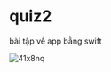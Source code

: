 # quiz2

bài tập  về app bằng swift




![41x8nq](https://user-images.githubusercontent.com/59416155/82235075-75c35d00-995c-11ea-8e50-052e968a4671.gif)

